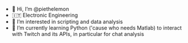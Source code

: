 - 👋 Hi, I’m @piethelemon
- 🇮🇹 Electronic Engineering
- 👀 I’m interested in scripting and data analysis
- 🌱 I’m currently learning Python ('cause who needs Matlab) to interact with Twitch and its APIs, in particular for chat analysis

<!---
piethelemon/piethelemon is a ✨ special ✨ repository because its `README.md` (this file) appears on your GitHub profile.
You can click the Preview link to take a look at your changes.
--->
